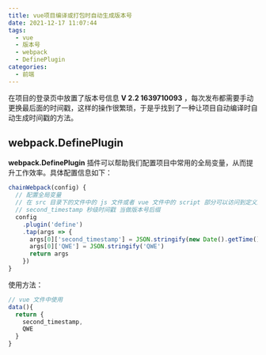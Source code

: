```yaml
---
title: vue项目编译或打包时自动生成版本号
date: 2021-12-17 11:07:44
tags:
  - vue
  - 版本号
  - webpack
  - DefinePlugin
categories:
  - 前端
---
```


在项目的登录页中放置了版本号信息 **V 2.2 1639710093** ，每次发布都需要手动更换最后面的时间戳，这样的操作很繁琐，于是乎找到了一种让项目自动编译时自动生成时间戳的方法。

<!-- more -->

## webpack.DefinePlugin

**webpack.DefinePlugin** 插件可以帮助我们配置项目中常用的全局变量，从而提升工作效率。具体配置信息如下：

```js
chainWebpack(config) {
  // 配置全局变量
  // 在 src 目录下的文件中的 js 文件或者 vue 文件中的 script 部分可以访问到定义的全局变量
  // second_timestamp 秒级时间戳 当做版本号后缀
  config
    .plugin('define')
    .tap(args => {
      args[0]['second_timestamp'] = JSON.stringify(new Date().getTime().toString().slice(0, 10))
      args[0]['QWE'] = JSON.stringify('QWE')
      return args
    })
}
```

使用方法：

```js
// vue 文件中使用
data(){
  return {
    second_timestamp,
    QWE
  }
}
```
